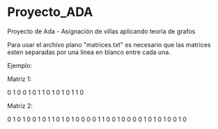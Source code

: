 # Proyecto_ADA
Proyecto de Ada - Asignación de villas aplicando teoría de grafos

Para usar el archivo plano "matrices.txt" es necesario que las matrices esten separadas por una linea en blanco entre cada una.

Ejemplo:

Matriz 1:

0 1 0 0
1 0 1 1
0 1 0 1
0 1 1 0

Matriz 2:

0 1 0 1 0 0
1 0 1 1 0 1
0 1 0 0 0 0
1 1 0 0 1 0
0 0 0 1 0 1
0 1 0 0 1 0

